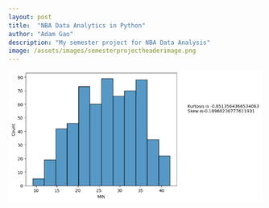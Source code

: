 ```yaml
---
layout: post
title:  "NBA Data Analytics in Python"
author: "Adam Gao"
description: "My semester project for NBA Data Analysis"
image: /assets/images/semesterprojectheaderimage.png
--- 
```

![Figure](/assets/images/minutesplayed.png)


